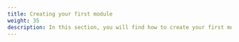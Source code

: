 ```yaml
---
title: Creating your first module
weight: 35
description: In this section, you will find how to create your first module.
---
```


